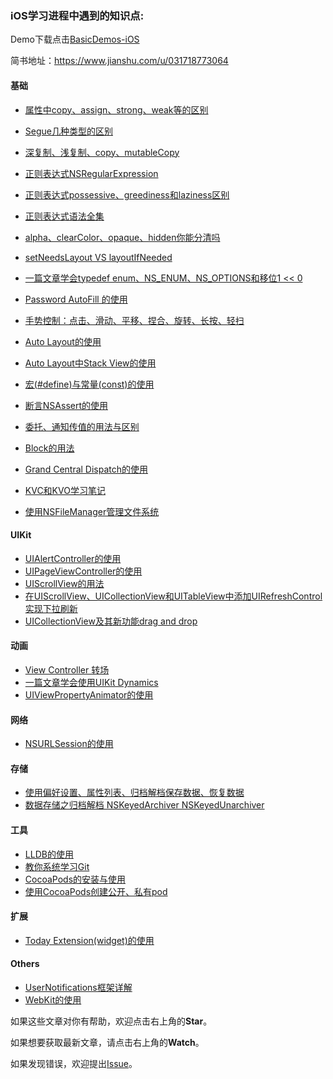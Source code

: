 ### iOS学习进程中遇到的知识点:
Demo下载点击[BasicDemos-iOS](https://github.com/pro648/BasicDemos-iOS)

简书地址：<https://www.jianshu.com/u/031718773064>



#### 基础

- [属性中copy、assign、strong、weak等的区别](https://github.com/pro648/tips/wiki/iOS中定义属性时的atomic、nonatomic、copy、assign、strong、weak等几个特性的区别)
- [Segue几种类型的区别](https://github.com/pro648/tips/wiki/Segue几种类型(Show、Show-Detail、Present-modally、Present-as-Popover)的区别)

- [深复制、浅复制、copy、mutableCopy](https://github.com/pro648/tips/wiki/深复制、浅复制、copy、mutableCopy)
- [正则表达式NSRegularExpression](https://github.com/pro648/tips/wiki/正则表达式NSRegularExpression)
- [正则表达式possessive、greediness和laziness区别](https://github.com/pro648/tips/wiki/正则表达式possessive、greediness和laziness区别)
- [正则表达式语法全集](https://github.com/pro648/tips/wiki/iOS正则表达式语法全集)
- [alpha、clearColor、opaque、hidden你能分清吗](https://github.com/pro648/tips/wiki/alpha、clearColor、opaque、hidden你能分清吗)
- [setNeedsLayout VS layoutIfNeeded](https://github.com/pro648/tips/wiki/setNeedsLayout-VS-layoutIfNeeded)
- [一篇文章学会typedef enum、NS_ENUM、NS_OPTIONS和移位1 << 0](https://github.com/pro648/tips/wiki/一篇文章学会typedef-enum、NS_ENUM、NS_OPTIONS和移位1----0)
- [Password AutoFill 的使用](https://github.com/pro648/tips/wiki/Password-AutoFill-的使用)
- [手势控制：点击、滑动、平移、捏合、旋转、长按、轻扫](https://github.com/pro648/tips/wiki/手势控制：点击、滑动、平移、捏合、旋转、长按、轻扫)
- [Auto Layout的使用](https://github.com/pro648/tips/wiki/Auto-Layout的使用)
- [Auto Layout中Stack View的使用](https://github.com/pro648/tips/wiki/Auto-Layout中Stack-View的使用)
- [宏(#define)与常量(const)的使用](https://github.com/pro648/tips/wiki/宏%28%23define%29与常量%28const%29的使用)
- [断言NSAssert的使用](https://github.com/pro648/tips/wiki/断言NSAssert的使用)
- [委托、通知传值的用法与区别](https://github.com/pro648/tips/wiki/委托、通知传值的用法与区别)
- [Block的用法](https://github.com/pro648/tips/wiki/Block的用法)
- [Grand Central Dispatch的使用](https://github.com/pro648/tips/wiki/Grand-Central-Dispatch的使用)
- [KVC和KVO学习笔记](https://github.com/pro648/tips/wiki/KVC和KVO学习笔记)
- [使用NSFileManager管理文件系统](https://github.com/pro648/tips/wiki/使用NSFileManager管理文件系统)

#### UIKit

- [UIAlertController的使用](https://github.com/pro648/tips/wiki/UIAlertController的使用)
- [UIPageViewController的使用](https://github.com/pro648/tips/wiki/UIPageViewController的使用)
- [UIScrollView的用法](https://github.com/pro648/tips/wiki/UIScrollView的用法)
- [在UIScrollView、UICollectionView和UITableView中添加UIRefreshControl实现下拉刷新](https://github.com/pro648/tips/wiki/在UIScrollView、UICollectionView和UITableView中添加UIRefreshControl实现下拉刷新)
- [UICollectionView及其新功能drag and drop](https://github.com/pro648/tips/wiki/UICollectionView及其新功能drag-and-drop)

#### 动画

- [View Controller 转场](https://github.com/pro648/tips/wiki/View-Controller-转场)
- [一篇文章学会使用UIKit Dynamics](https://github.com/pro648/tips/wiki/一篇文章学会使用UIKit-Dynamics)
- [UIViewPropertyAnimator的使用](https://github.com/pro648/tips/wiki/UIViewPropertyAnimator的使用)

#### 网络

- [NSURLSession的使用](https://github.com/pro648/tips/wiki/NSURLSession的使用（一）)

#### 存储

- [使用偏好设置、属性列表、归档解档保存数据、恢复数据](https://github.com/pro648/tips/wiki/使用偏好设置、属性列表、归档解档保存数据、恢复数据)
- [数据存储之归档解档 NSKeyedArchiver NSKeyedUnarchiver](https://github.com/pro648/tips/wiki/数据存储之归档解档-NSKeyedArchiver-NSKeyedUnarchiver)

#### 工具

- [LLDB的使用](https://github.com/pro648/tips/wiki/LLDB的使用)
- [教你系统学习Git](https://github.com/pro648/tips/wiki/教你系统学习Git)
- [CocoaPods的安装与使用](https://github.com/pro648/tips/wiki/CocoaPods的安装与使用)
- [使用CocoaPods创建公开、私有pod](https://github.com/pro648/tips/wiki/使用CocoaPods创建公开、私有pod)

#### 扩展

- [Today Extension(widget)的使用](https://github.com/pro648/tips/wiki/Today-Extension%28widget%29的使用)

#### Others

- [UserNotifications框架详解](https://github.com/pro648/tips/wiki/UserNotifications框架详解)
- [WebKit的使用](https://github.com/pro648/tips/wiki/WebKit的使用)



如果这些文章对你有帮助，欢迎点击右上角的**Star**。

如果想要获取最新文章，请点击右上角的**Watch**。

如果发现错误，欢迎提出[Issue](https://github.com/pro648/tips/issues)。